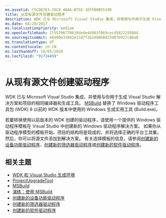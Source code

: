 ```yaml
---
ms.assetid: C5CD87E3-26C0-48AA-B75E-1EFFB0B5519D
title: 从现有源文件创建驱动程序
description: WDK 已与 Microsoft Visual Studio 集成，并使用与你用于生成 Visual Studio 解决方案和项目的相同编译器和生成工具。
ms.date: 04/20/2017
ms.localizationpriority: medium
ms.openlocfilehash: 1f55796770618dede44903f069cecd5822195864
ms.sourcegitcommit: e6d80e33042e15d7f2b2d9868d25d07b927c86a0
ms.translationtype: HT
ms.contentlocale: zh-CN
ms.lasthandoff: 10/05/2020
ms.locfileid: "91734459"
---
```

# <a name="creating-a-driver-from-existing-source-files"></a>从现有源文件创建驱动程序

WDK 已与 Microsoft Visual Studio 集成，并使用与你用于生成 Visual Studio 解决方案和项目的相同编译器和生成工具。 [MSBuild](/visualstudio/msbuild/msbuild) 替换了 Windows 驱动程序工具包 (WDK) 8 以前的 WDK 版本中使用的 Windows 生成实用工具 (Build.exe)。

若要转换使用以前版本的 WDK 创建的驱动程序，请使用一个提供的 Windows 驱动程序模板在 Visual Studio 中创建新的 Windows 驱动程序解决方案。 如果你从驱动程序模型的模板开始，项目的结构将是现成的，并将选择正确的平台工具集。 然后，你可以将源文件添加到解决方案。 有关选择模板的信息，请参阅[创建新的设备功能驱动程序](creating-a-new-driver.md)、[创建新的筛选器驱动程序](creating-a-new-filter-driver.md)或[创建新的软件驱动程序](creating-a-new-software-driver.md)。

## <a name="span-idrelated_topicsspanrelated-topics"></a><span id="related_topics"></span>相关主题


* [WDK 和 Visual Studio 生成环境](../devtest/wdk-and-visual-studio-build-environment.md)
* [ProjectUpgradeTool](../devtest/projectupgradetool.md)
* [MSBuild](/visualstudio/msbuild/msbuild)
* [演练：使用 MSBuild](/visualstudio/msbuild/walkthrough-using-msbuild)
* [创建新的设备功能驱动程序](creating-a-new-driver.md)
* [创建新的筛选器驱动程序](creating-a-new-filter-driver.md)
* [创建新的软件驱动程序](creating-a-new-software-driver.md)
